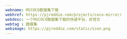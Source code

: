 ```yaml
---
webname: MSCOCO数据集下载
webhref: https://pjreddie.com/projects/coco-mirror/
webdesc: 一个MSCOCO数据集下载的快速平台，非官方
webtag : 数据集
webimage: https://pjreddie.com/static/icon.png
---
```

